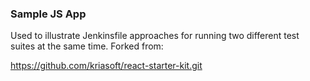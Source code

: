 ### Sample JS App

Used to illustrate Jenkinsfile approaches for running two different test suites
at the same time. Forked from:

https://github.com/kriasoft/react-starter-kit.git


